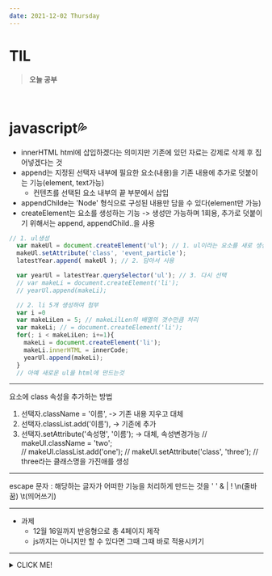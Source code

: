 ```yaml
---
date: 2021-12-02 Thursday
---
```


# TIL

> **오늘 공부**
<br />

# javascript💦

- innerHTML html에 삽입하겠다는 의미지만 기존에 있던 자료는 강제로 삭제 후 집어넣겠다는 것
- append는 지정된 선택자 내부에 필요한 요소(내용)을 기존 내용에 추가로 덧붙이는 기능(element, text가능)
    - 컨텐츠를 선택된 요소 내부의 끝 부분에서 삽입
- appendChilde는 'Node' 형식으로 구성된 내용만 담을 수 있다(element만 가능)
- createElement는 요소를 생성하는 기능 -> 생성만 가능하며 1회용, 추가로 덧붙이기 위해서는 append, appendChild..을 사용

 
```js
// 1. ul생성
  var makeUl = document.createElement('ul'); // 1. ul이라는 요소를 새로 생성해서
  makeUl.setAttribute('class', 'event_particle');
  latestYear.append( makeUl ); // 2. 담아서 사용

  var yearUl = latestYear.querySelector('ul'); // 3. 다시 선택
  // var makeLi = document.createElement('li');
  // yearUl.append(makeLi);

  // 2. li 5개 생성하여 첨부
  var i =0
  var makeLiLen = 5; // makeLilLen의 배열의 갯수만큼 처리
  var makeLi; // = document.createElement('li');
  for(; i < makeLiLen; i+=1){ 
    makeLi = document.createElement('li');
    makeLi.innerHTML = innerCode;
    yearUl.append(makeLi);
  }
  // 아예 새로운 ul을 html에 만드는것
```
---
요소에 class 속성을 추가하는 방법 
   1. 선택자.className = '이름', -> 기존 내용 지우고 대체
   2. 선택자.classList.add('이름'), -> 기존에 추가
   3. 선택자.setAttribute('속성명', '이름'); -> 대체, 속성변경가능
  // makeUl.className = 'two';  
  // makeUl.classList.add('one'); 
  // makeUl.setAttribute('class', 'three'); // three라는 클래스명을 가진애를 생성
  ---
escape 문자 : 해당하는 글자가 어떠한 기능을 처리하게 만드는 것을 \' \' \& \| \! \n(줄바꿈) \t(띄어쓰기)

---
- 과제 
  - 12월 16일까지 반응형으로 총 4페이지 제작 
  - js까지는 아니지만 할 수 있다면 그때 그때 바로 적용시키기
---
<details>
<summary>CLICK ME!</summary>  

- 
</detials>  

